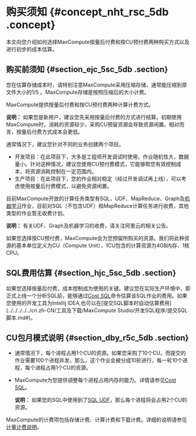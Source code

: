 # 购买须知 {#concept_nht_rsc_5db .concept}

本文向您介绍如何选择MaxCompute按量后付费和按CU预付费两种购买方式以及进行初步的成本估算。

## 购买前须知 {#section_ejc_5sc_5db .section}

您在估算存储成本时，请特别注意MaxCompute采用压缩存储，通常能压缩到原文件大小的1/5 。MaxCompute存储是按照压缩后的大小计费。

MaxCompute提供按量后付费和按CU预付费两种计算计费方式。

**说明：** 如果您是新用户，建议您先采用按量后付费的方式进行结算。初期使用MaxCompute时，消耗的资源较少，采购CU预留资源会导致资源闲置。相对而言，按量后付费方式成本会更低。

通常情况下，建议您针对不同的业务创建两个项目。

-   开发项目：在此项目下，大多是工程师开发调试时使用，作业随机性大，数据量小。针对这种情况，建议您使用CU预付费模式，它能够帮您有效控制成本，将资源消耗控制在一定范围内。
-   生产项目：在此项目下，您的作业相对稳定（经过开发调试再上线），可以考虑使用按量后付费模式，以避免资源闲置。

目前MaxCompute开放的计算任务类型有SQL、UDF、MapReduce、Graph及[机器学习](https://data.aliyun.com/product/learn)作业，目前对SQL（不包含UDF）和MapReduce计算任务进行收费，其他类型的作业暂无收费计划。

**说明：** 有关UDF、Graph及机器学习的收费，请关注阿里云的相关公告。

如果您选择按CU预付费，MaxCompute会为您预留所购买的资源。我们将此种资源的基本单位定义为CU（Compute Unit），1CU包含的计算资源为4GB内存、1核CPU。

## SQL费用估算 {#section_hjc_5sc_5db .section}

如果您选择按量后付费，成本控制成为使用的关键。建议您在实际生产环境中，即正式上线一个分析SQL前，能够通过[Cost SQL](../../../../../cn.zh-CN/用户指南/常用命令/其他操作.md)命令估算该SQL作业的费用。如果您使用的开发工具为Intellij IDEA,也可以在[提交SQL脚本时自动估算费用](../../../../../cn.zh-CN/工具及下载/MaxCompute Studio/开发SQL程序/提交SQL脚本.md#)。

## CU包月模式说明 {#section_dby_r5c_5db .section}

-   通常情况下，每个进程占用1个CU的资源。如果您采购了10个CU，而提交的作业需要100个进程并发，那么，这个作业会被分成10轮进行，每一轮10个进程，每个进程占用1个CU的资源。
-   MaxCompute为您提供调整每个进程占用内存的能力。详情请参见[Cost SQL](../../../../../cn.zh-CN/用户指南/常用命令/其他操作.md)。

    **说明：** 如果您的SQL中使用到了[SQL UDF](../../../../../cn.zh-CN/用户指南/SQL/UDF/UDF概述.md)，那么每个进程将会占用2个CU的资源。


MaxCompute的计费项包括存储计费、计算计费和下载计费。详细的说明请参见[计量计费说明](cn.zh-CN/产品定价/计量计费说明.md#)。

